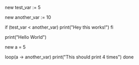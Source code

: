 

new test_var := 5

new another_var := 10


if (test_var < another_var)
    print("Hey this works!")
fi

print("Hello World")

new a = 5

loop(a -> another_var) 
    print("This should print 4 times")
done

